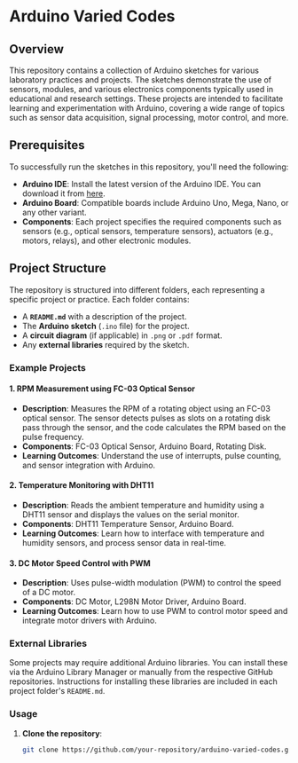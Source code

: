 # Arduino Varied Codes

## Overview
This repository contains a collection of Arduino sketches for various laboratory practices and projects. The sketches demonstrate the use of sensors, modules, and various electronics components typically used in educational and research settings. These projects are intended to facilitate learning and experimentation with Arduino, covering a wide range of topics such as sensor data acquisition, signal processing, motor control, and more.

## Prerequisites
To successfully run the sketches in this repository, you'll need the following:
- **Arduino IDE**: Install the latest version of the Arduino IDE. You can download it from [here](https://www.arduino.cc/en/software).
- **Arduino Board**: Compatible boards include Arduino Uno, Mega, Nano, or any other variant.
- **Components**: Each project specifies the required components such as sensors (e.g., optical sensors, temperature sensors), actuators (e.g., motors, relays), and other electronic modules.

## Project Structure
The repository is structured into different folders, each representing a specific project or practice. Each folder contains:
- A **`README.md`** with a description of the project.
- The **Arduino sketch** (`.ino` file) for the project.
- A **circuit diagram** (if applicable) in `.png` or `.pdf` format.
- Any **external libraries** required by the sketch.

### Example Projects

#### 1. RPM Measurement using FC-03 Optical Sensor
- **Description**: Measures the RPM of a rotating object using an FC-03 optical sensor. The sensor detects pulses as slots on a rotating disk pass through the sensor, and the code calculates the RPM based on the pulse frequency.
- **Components**: FC-03 Optical Sensor, Arduino Board, Rotating Disk.
- **Learning Outcomes**: Understand the use of interrupts, pulse counting, and sensor integration with Arduino.

#### 2. Temperature Monitoring with DHT11
- **Description**: Reads the ambient temperature and humidity using a DHT11 sensor and displays the values on the serial monitor.
- **Components**: DHT11 Temperature Sensor, Arduino Board.
- **Learning Outcomes**: Learn how to interface with temperature and humidity sensors, and process sensor data in real-time.

#### 3. DC Motor Speed Control with PWM
- **Description**: Uses pulse-width modulation (PWM) to control the speed of a DC motor.
- **Components**: DC Motor, L298N Motor Driver, Arduino Board.
- **Learning Outcomes**: Learn how to use PWM to control motor speed and integrate motor drivers with Arduino.

### External Libraries
Some projects may require additional Arduino libraries. You can install these via the Arduino Library Manager or manually from the respective GitHub repositories. Instructions for installing these libraries are included in each project folder's `README.md`.

### Usage
1. **Clone the repository**: 
   ```bash
   git clone https://github.com/your-repository/arduino-varied-codes.git
